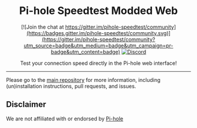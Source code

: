 <div align="center">

# Pi-hole Speedtest Modded Web

[![Join the chat at https://gitter.im/pihole-speedtest/community](https://badges.gitter.im/pihole-speedtest/community.svg)](https://gitter.im/pihole-speedtest/community?utm_source=badge&utm_medium=badge&utm_campaign=pr-badge&utm_content=badge) [![Discord](https://badgen.net/badge/icon/discord?icon=discord&label)](https://discord.gg/TW9TfyM)

Test your connection speed directly in the Pi-hole web interface!

</div>

---

Please go to the [main repository](https://github.com/arevindh/pihole-speedtest) for more information, including (un)installation instructions, pull requests, and issues.

## Disclaimer

We are not affiliated with or endorsed by [Pi-hole](https://github.com/pi-hole/web)
